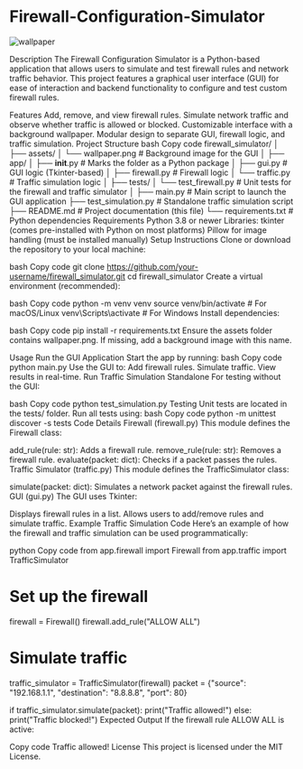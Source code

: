 # Firewall-Configuration-Simulator
![wallpaper](https://github.com/user-attachments/assets/c5a364d4-c972-4ddd-afc2-9d8ddf7526c6)

Description
The Firewall Configuration Simulator is a Python-based application that allows users to simulate and test firewall rules and network traffic behavior. This project features a graphical user interface (GUI) for ease of interaction and backend functionality to configure and test custom firewall rules.

Features
Add, remove, and view firewall rules.
Simulate network traffic and observe whether traffic is allowed or blocked.
Customizable interface with a background wallpaper.
Modular design to separate GUI, firewall logic, and traffic simulation.
Project Structure
bash
Copy code
firewall_simulator/
│
├── assets/
│   └── wallpaper.png  # Background image for the GUI
│
├── app/
│   ├── __init__.py    # Marks the folder as a Python package
│   ├── gui.py         # GUI logic (Tkinter-based)
│   ├── firewall.py    # Firewall logic
│   └── traffic.py     # Traffic simulation logic
│
├── tests/
│   └── test_firewall.py  # Unit tests for the firewall and traffic simulator
│
├── main.py           # Main script to launch the GUI application
├── test_simulation.py # Standalone traffic simulation script
├── README.md         # Project documentation (this file)
└── requirements.txt  # Python dependencies
Requirements
Python 3.8 or newer
Libraries:
tkinter (comes pre-installed with Python on most platforms)
Pillow for image handling (must be installed manually)
Setup Instructions
Clone or download the repository to your local machine:

bash
Copy code
git clone https://github.com/your-username/firewall_simulator.git
cd firewall_simulator
Create a virtual environment (recommended):

bash
Copy code
python -m venv venv
source venv/bin/activate  # For macOS/Linux
venv\Scripts\activate     # For Windows
Install dependencies:

bash
Copy code
pip install -r requirements.txt
Ensure the assets folder contains wallpaper.png. If missing, add a background image with this name.

Usage
Run the GUI Application
Start the app by running:
bash
Copy code
python main.py
Use the GUI to:
Add firewall rules.
Simulate traffic.
View results in real-time.
Run Traffic Simulation Standalone
For testing without the GUI:

bash
Copy code
python test_simulation.py
Testing
Unit tests are located in the tests/ folder.
Run all tests using:
bash
Copy code
python -m unittest discover -s tests
Code Details
Firewall (firewall.py)
This module defines the Firewall class:

add_rule(rule: str): Adds a firewall rule.
remove_rule(rule: str): Removes a firewall rule.
evaluate(packet: dict): Checks if a packet passes the rules.
Traffic Simulator (traffic.py)
This module defines the TrafficSimulator class:

simulate(packet: dict): Simulates a network packet against the firewall rules.
GUI (gui.py)
The GUI uses Tkinter:

Displays firewall rules in a list.
Allows users to add/remove rules and simulate traffic.
Example
Traffic Simulation Code
Here’s an example of how the firewall and traffic simulation can be used programmatically:

python
Copy code
from app.firewall import Firewall
from app.traffic import TrafficSimulator

# Set up the firewall
firewall = Firewall()
firewall.add_rule("ALLOW ALL")

# Simulate traffic
traffic_simulator = TrafficSimulator(firewall)
packet = {"source": "192.168.1.1", "destination": "8.8.8.8", "port": 80}

if traffic_simulator.simulate(packet):
    print("Traffic allowed!")
else:
    print("Traffic blocked!")
Expected Output
If the firewall rule ALLOW ALL is active:

Copy code
Traffic allowed!
License
This project is licensed under the MIT License.

